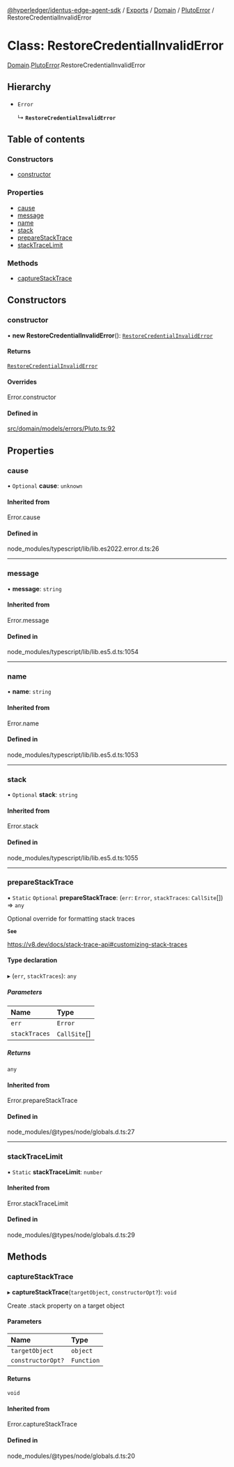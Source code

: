 [@hyperledger/identus-edge-agent-sdk](../README.md) / [Exports](../modules.md) / [Domain](../modules/Domain.md) / [PlutoError](../modules/Domain.PlutoError.md) / RestoreCredentialInvalidError

# Class: RestoreCredentialInvalidError

[Domain](../modules/Domain.md).[PlutoError](../modules/Domain.PlutoError.md).RestoreCredentialInvalidError

## Hierarchy

- `Error`

  ↳ **`RestoreCredentialInvalidError`**

## Table of contents

### Constructors

- [constructor](Domain.PlutoError.RestoreCredentialInvalidError.md#constructor)

### Properties

- [cause](Domain.PlutoError.RestoreCredentialInvalidError.md#cause)
- [message](Domain.PlutoError.RestoreCredentialInvalidError.md#message)
- [name](Domain.PlutoError.RestoreCredentialInvalidError.md#name)
- [stack](Domain.PlutoError.RestoreCredentialInvalidError.md#stack)
- [prepareStackTrace](Domain.PlutoError.RestoreCredentialInvalidError.md#preparestacktrace)
- [stackTraceLimit](Domain.PlutoError.RestoreCredentialInvalidError.md#stacktracelimit)

### Methods

- [captureStackTrace](Domain.PlutoError.RestoreCredentialInvalidError.md#capturestacktrace)

## Constructors

### constructor

• **new RestoreCredentialInvalidError**(): [`RestoreCredentialInvalidError`](Domain.PlutoError.RestoreCredentialInvalidError.md)

#### Returns

[`RestoreCredentialInvalidError`](Domain.PlutoError.RestoreCredentialInvalidError.md)

#### Overrides

Error.constructor

#### Defined in

[src/domain/models/errors/Pluto.ts:92](https://github.com/hyperledger-identus/sdk-ts/blob/bc699428ddd8313d8025ef810d8e7784a65f26cc/src/domain/models/errors/Pluto.ts#L92)

## Properties

### cause

• `Optional` **cause**: `unknown`

#### Inherited from

Error.cause

#### Defined in

node_modules/typescript/lib/lib.es2022.error.d.ts:26

___

### message

• **message**: `string`

#### Inherited from

Error.message

#### Defined in

node_modules/typescript/lib/lib.es5.d.ts:1054

___

### name

• **name**: `string`

#### Inherited from

Error.name

#### Defined in

node_modules/typescript/lib/lib.es5.d.ts:1053

___

### stack

• `Optional` **stack**: `string`

#### Inherited from

Error.stack

#### Defined in

node_modules/typescript/lib/lib.es5.d.ts:1055

___

### prepareStackTrace

▪ `Static` `Optional` **prepareStackTrace**: (`err`: `Error`, `stackTraces`: `CallSite`[]) => `any`

Optional override for formatting stack traces

**`See`**

https://v8.dev/docs/stack-trace-api#customizing-stack-traces

#### Type declaration

▸ (`err`, `stackTraces`): `any`

##### Parameters

| Name | Type |
| :------ | :------ |
| `err` | `Error` |
| `stackTraces` | `CallSite`[] |

##### Returns

`any`

#### Inherited from

Error.prepareStackTrace

#### Defined in

node_modules/@types/node/globals.d.ts:27

___

### stackTraceLimit

▪ `Static` **stackTraceLimit**: `number`

#### Inherited from

Error.stackTraceLimit

#### Defined in

node_modules/@types/node/globals.d.ts:29

## Methods

### captureStackTrace

▸ **captureStackTrace**(`targetObject`, `constructorOpt?`): `void`

Create .stack property on a target object

#### Parameters

| Name | Type |
| :------ | :------ |
| `targetObject` | `object` |
| `constructorOpt?` | `Function` |

#### Returns

`void`

#### Inherited from

Error.captureStackTrace

#### Defined in

node_modules/@types/node/globals.d.ts:20
